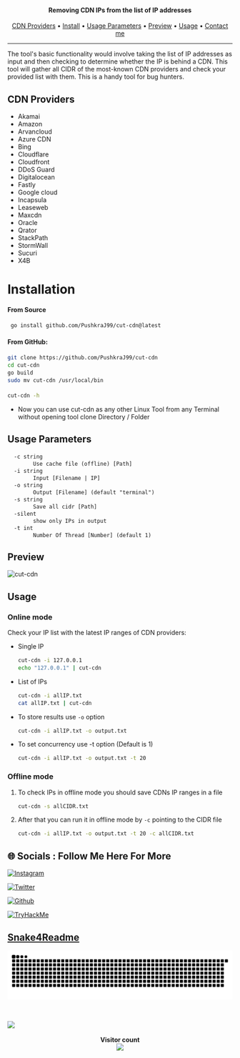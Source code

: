 <h4 align="center"> Removing CDN IPs from the list of IP addresses </h4>
<p align="center">
  <a href="#cdn-providers">CDN Providers</a> •
  <a href="#installation">Install</a> •
  <a href="#usage-parameters">Usage Parameters</a> •
  <a href="#preview">Preview</a> •
  <a href="#usage">Usage</a> •
  <a href="https://t.me/ImAyrix">Contact me</a>
</p>

---

The tool's basic functionality would involve taking the list of IP addresses as input and then checking to determine whether the IP is behind a CDN.
This tool will gather all CIDR of the most-known CDN providers and check your provided list with them.
This is a handy tool for bug hunters.

## CDN Providers
* Akamai
* Amazon
* Arvancloud
* Azure CDN
* Bing
* Cloudflare
* Cloudfront
* DDoS Guard
* Digitalocean
* Fastly
* Google cloud
* Incapsula
* Leaseweb
* Maxcdn
* Oracle
* Qrator
* StackPath
* StormWall
* Sucuri
* X4B

# Installation

#### From Source
```bash
 go install github.com/PushkraJ99/cut-cdn@latest

```

#### From GitHub:
```bash
git clone https://github.com/PushkraJ99/cut-cdn
cd cut-cdn
go build
sudo mv cut-cdn /usr/local/bin

cut-cdn -h
```
- Now you can use cut-cdn as any other Linux Tool from any Terminal without opening tool clone Directory / Folder


## Usage Parameters
```
  -c string
        Use cache file (offline) [Path]
  -i string
        Input [Filename | IP]
  -o string
        Output [Filename] (default "terminal")
  -s string
        Save all cidr [Path]
  -silent
        show only IPs in output
  -t int
        Number Of Thread [Number] (default 1)
```

## Preview

![cut-cdn](https://user-images.githubusercontent.com/89543912/221229391-5bb70bb1-5b6f-43ae-a912-0d1663498cad.png)

## Usage


### Online mode
Check your IP list with the latest IP ranges of CDN providers:

+ Single IP
    ```bash 
    cut-cdn -i 127.0.0.1
    echo "127.0.0.1" | cut-cdn
    ```
+ List of IPs
    ```bash
  cut-cdn -i allIP.txt
  cat allIP.txt | cut-cdn
    ```
+ To store results use `-o` option
    ```bash
    cut-cdn -i allIP.txt -o output.txt
    ```
+ To set concurrency use -t option (Default is 1)
  ```bash
  cut-cdn -i allIP.txt -o output.txt -t 20
  ```
### Offline mode
1. To check IPs in offline mode you should save CDNs IP ranges in a file
    ```bash
    cut-cdn -s allCIDR.txt
   ```
2. After that you can run it in offline mode by `-c` pointing to the CIDR file
    ```bash
   cut-cdn -i allIP.txt -o output.txt -t 20 -c allCIDR.txt
   ```


## 🌐 Socials : Follow Me Here For More

[![Instagram](https://img.shields.io/badge/Instagram-E4405F?style=for-the-badge&logo=instagram&logoColor=white)](https://instagram.com/you_are_not_goodlooking_but_he)

[![Twitter](https://img.shields.io/badge/Twitter-1DA1F2?style=for-the-badge&logo=twitter&logoColor=white)](https://twitter.com/intent/follow?screen_name=PushkraJ99) 

[![Github](https://img.shields.io/badge/GitHub-100000?style=for-the-badge&logo=github&logoColor=white)](https://github.com/PushkraJ99)

[![TryHackMe](https://img.shields.io/badge/TryHackMe-%23D42029.svg?logo=TryHackMe&logoColor=white)](https://tryhackme.com/p/PushkaraJ)



## [Snake4Readme](https://github.com/PushkraJ99/Snake4Readme)

<p align="center">
<img src="https://github.com/PushkraJ99/Snake4Readme/blob/main/Snake4Readme/grid-snake.svg">
</p><br>

[![](https://visitcount.itsvg.in/api?id=PushkraJ99&icon=8&color=12)](https://visitcount.itsvg.in)

<p align="center"> 
  <b> Visitor count</b><br>
  <img src="https://profile-counter.glitch.me/PushkraJ99/count.svg" />
</p><br>
